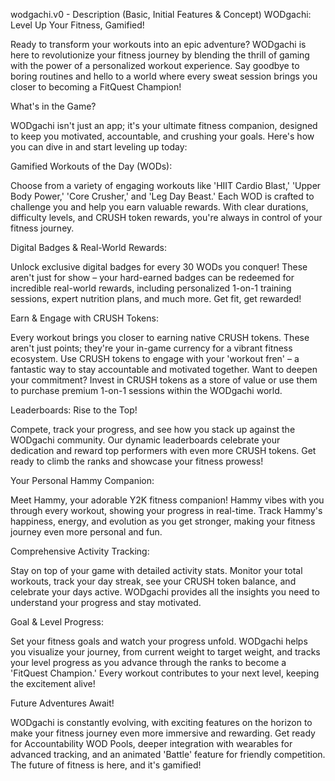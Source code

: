 wodgachi.v0 - Description (Basic, Initial Features & Concept)
WODgachi: Level Up Your Fitness, Gamified!

Ready to transform your workouts into an epic adventure? WODgachi is here to revolutionize your fitness journey by blending the thrill of gaming with the power of a personalized workout experience. Say goodbye to boring routines and hello to a world where every sweat session brings you closer to becoming a FitQuest Champion!

What's in the Game?

WODgachi isn't just an app; it's your ultimate fitness companion, designed to keep you motivated, accountable, and crushing your goals. Here's how you can dive in and start leveling up today:

Gamified Workouts of the Day (WODs):

Choose from a variety of engaging workouts like 'HIIT Cardio Blast,' 'Upper Body Power,' 'Core Crusher,' and 'Leg Day Beast.' Each WOD is crafted to challenge you and help you earn valuable rewards. With clear durations, difficulty levels, and CRUSH token rewards, you're always in control of your fitness journey.

Digital Badges & Real-World Rewards:

Unlock exclusive digital badges for every 30 WODs you conquer! These aren't just for show – your hard-earned badges can be redeemed for incredible real-world rewards, including personalized 1-on-1 training sessions, expert nutrition plans, and much more. Get fit, get rewarded!

Earn & Engage with CRUSH Tokens:

Every workout brings you closer to earning native CRUSH tokens. These aren't just points; they're your in-game currency for a vibrant fitness ecosystem. Use CRUSH tokens to engage with your 'workout fren' – a fantastic way to stay accountable and motivated together. Want to deepen your commitment? Invest in CRUSH tokens as a store of value or use them to purchase premium 1-on-1 sessions within the WODgachi world.

Leaderboards: Rise to the Top!

Compete, track your progress, and see how you stack up against the WODgachi community. Our dynamic leaderboards celebrate your dedication and reward top performers with even more CRUSH tokens. Get ready to climb the ranks and showcase your fitness prowess!

Your Personal Hammy Companion:

Meet Hammy, your adorable Y2K fitness companion! Hammy vibes with you through every workout, showing your progress in real-time. Track Hammy's happiness, energy, and evolution as you get stronger, making your fitness journey even more personal and fun.

Comprehensive Activity Tracking:

Stay on top of your game with detailed activity stats. Monitor your total workouts, track your day streak, see your CRUSH token balance, and celebrate your days active. WODgachi provides all the insights you need to understand your progress and stay motivated.

Goal & Level Progress:

Set your fitness goals and watch your progress unfold. WODgachi helps you visualize your journey, from current weight to target weight, and tracks your level progress as you advance through the ranks to become a 'FitQuest Champion.' Every workout contributes to your next level, keeping the excitement alive!

Future Adventures Await!

WODgachi is constantly evolving, with exciting features on the horizon to make your fitness journey even more immersive and rewarding. Get ready for Accountability WOD Pools, deeper integration with wearables for advanced tracking, and an animated 'Battle' feature for friendly competition. The future of fitness is here, and it's gamified!


